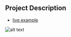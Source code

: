 ## Project Description

* [live example](https://partybrasil.github.io/website-templates/startbootstrap-agency-1.0.2)

![alt text](https://github.com/learning-zone/website-templates/blob/master/assets/startbootstrap-agency-1.0.2.png "startbootstrap-agency-1.0.2")
